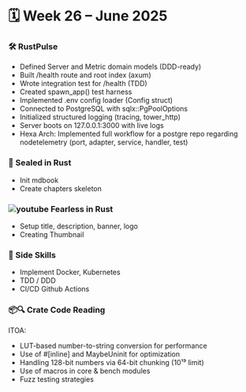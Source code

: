# 🗓️ Week 26 – June 2025

### 🛠 RustPulse
- Defined Server and Metric domain models (DDD-ready)
- Built /health route and root index (axum)
- Wrote integration test for /health (TDD)
- Created spawn_app() test harness
- Implemented .env config loader (Config struct)
- Connected to PostgreSQL with sqlx::PgPoolOptions
- Initialized structured logging (tracing, tower_http)
- Server boots on 127.0.0.1:3000 with live logs
- Hexa Arch: Implemented full workflow for a postgre repo regarding nodetelemetry (port, adapter, service, handler, test)

### 📘 Sealed in Rust
- Init mdbook
- Create chapters skeleton

### ![youtube](https://github.com/user-attachments/assets/e6eeacfc-ba92-4ecf-bb7b-48ad2384c1ae) Fearless in Rust
- Setup title, description, banner, logo
- Creating Thumbnail

### 🌱 Side Skills
- Implement Docker, Kubernetes
- TDD / DDD
- CI/CD Github Actions

### 📦🔍 Crate Code Reading
ITOA: 
- LUT-based number-to-string conversion for performance
- Use of #[inline] and MaybeUninit for optimization
- Handling 128-bit numbers via 64-bit chunking (10¹⁹ limit)
- Use of macros in core & bench modules
- Fuzz testing strategies


  
